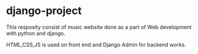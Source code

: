 # django-project
This resposity consist of music website done as a part of Web development with python and django.

HTML,CSS,JS is used on front end and Django Admin for backend works.
